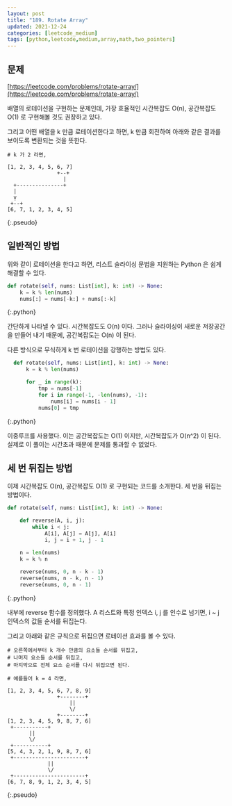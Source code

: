 ```yaml
---
layout: post
title: "189. Rotate Array"
updated: 2021-12-24
categories: [leetcode_medium]
tags: [python,leetcode,medium,array,math,two_pointers]
---
```


## 문제

[https://leetcode.com/problems/rotate-array/](https://leetcode.com/problems/rotate-array/)

배열의 로테이션을 구현하는 문제인데, 가장 효율적인 시간복잡도 O(n), 공간복잡도 O(1) 로 구현해볼 것도 권장하고 있다.

그리고 어떤 배열을 k 만큼 로테이션한다고 하면, k 만큼 회전하여 아래와 같은 결과를 보이도록 변환되는 것을 뜻한다.

```pseudo
# k 가 2 라면,

[1, 2, 3, 4, 5, 6, 7]
                +--+
                  |
  +---------------+
  |
  ṿ
 +--+
[6, 7, 1, 2, 3, 4, 5]
```
{:.pseudo}

## 일반적인 방법

위와 같이 로테이션을 한다고 하면, 리스트 슬라이싱 문법을 지원하는 Python 은 쉽게 해결할 수 있다.

```python
def rotate(self, nums: List[int], k: int) -> None:
    k = k % len(nums)
    nums[:] = nums[-k:] + nums[:-k]
```
{:.python}

간단하게 나타낼 수 있다. 시간복잡도도 O(n) 이다. 그러나 슬라이싱이 새로운 저장공간을 만들어 내기 때문에, 공간복잡도는 O(n) 이 된다.

다른 방식으로 무식하게 k 번 로테이션을 강행하는 방법도 있다.

```python
  def rotate(self, nums: List[int], k: int) -> None:
      k = k % len(nums)

      for _ in range(k):
          tmp = nums[-1]
          for i in range(-1, -len(nums), -1):
              nums[i] = nums[i - 1]
          nums[0] = tmp
```
{:.python}

이중루프를 사용했다. 이는 공간복잡도는 O(1) 이지만, 시간복잡도가 O(n^2) 이 된다. 실제로 이 풀이는 시간초과 때문에 문제를 통과할 수 없었다.

## 세 번 뒤집는 방법

이제 시간복잡도 O(n), 공간복잡도 O(1) 로 구현되는 코드를 소개한다. 세 번을 뒤집는 방법이다.

```python
def rotate(self, nums: List[int], k: int) -> None:

    def reverse(A, i, j):
        while i < j:
            A[i], A[j] = A[j], A[i]
            i, j = i + 1, j - 1

    n = len(nums)
    k = k % n
    
    reverse(nums, 0, n - k - 1)
    reverse(nums, n - k, n - 1)
    reverse(nums, 0, n - 1)
```
{:.python}

내부에 reverse 함수를 정의했다. A 리스트와 특정 인덱스 i, j 를 인수로 넘기면, i ~ j 인덱스의 값들 순서를 뒤집는다.

그리고 아래와 같은 규칙으로 뒤집으면 로테이션 효과를 볼 수 있다.

```pseudo
# 오른쪽에서부터 k 개수 만큼의 요소들 순서를 뒤집고,
# 나머지 요소들 순서를 뒤집고,
# 마지막으로 전체 요소 순서를 다시 뒤집으면 된다.

# 예를들어 k = 4 라면,

[1, 2, 3, 4, 5, 6, 7, 8, 9]
                +--------+
                    ||
                    \/
                +--------+
[1, 2, 3, 4, 5, 9, 8, 7, 6]
 +-----------+
       ||
       \/
 +-----------+
[5, 4, 3, 2, 1, 9, 8, 7, 6]
 +-----------------------+
             ||
             \/
 +-----------------------+
[6, 7, 8, 9, 1, 2, 3, 4, 5]
```
{:.pseudo}
